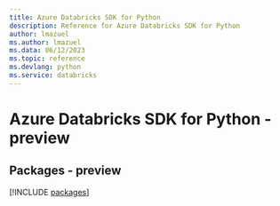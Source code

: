 ```yaml
---
title: Azure Databricks SDK for Python
description: Reference for Azure Databricks SDK for Python
author: lmazuel
ms.author: lmazuel
ms.data: 06/12/2023
ms.topic: reference
ms.devlang: python
ms.service: databricks
---
```

# Azure Databricks SDK for Python - preview
## Packages - preview
[!INCLUDE [packages](databricks-index.md)]